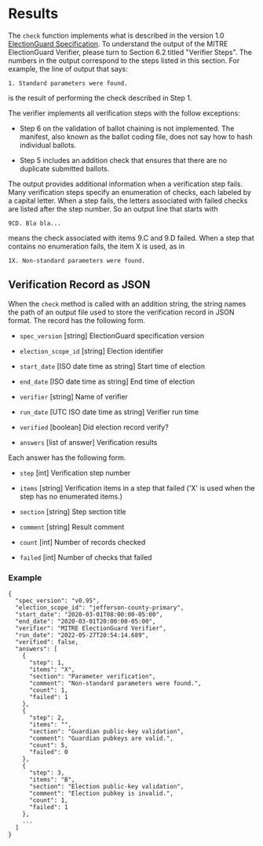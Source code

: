 # Results

The `check` function implements what is described in the version 1.0
[ElectionGuard Specification](https://www.electionguard.vote/spec/).
To understand the output of the MITRE ElectionGuard Verifier, please
turn to Section 6.2 titled "Verifier Steps".  The numbers in the
output correspond to the steps listed in this section.  For example,
the line of output that says:

```
1. Standard parameters were found.
```

is the result of performing the check described in Step 1.

The verifier implements all verification steps with the follow
exceptions:

 * Step 6 on the validation of ballot chaining is not implemented.
   The manifest, also known as the ballot coding file, does not say
   how to hash individual ballots.

 * Step 5 includes an addition check that ensures that there are no
   duplicate submitted ballots.

The output provides additional information when a verification step
fails.  Many verification steps specify an enumeration of checks, each
labeled by a capital letter.  When a step fails, the letters
associated with failed checks are listed after the step number.  So an
output line that starts with

```
9CD. Bla bla...
```

means the check associated with items 9.C and 9.D failed.  When a step that
contains no enumeration fails, the item X is used, as in

```
1X. Non-standard parameters were found.
```

## Verification Record as JSON

When the `check` method is called with an addition string, the string
names the path of an output file used to store the verification record
in JSON format.  The record has the following form.

- `spec_version` [string] ElectionGuard specification version

- `election_scope_id` [string] Election identifier

- `start_date` [ISO date time as string] Start time of election

- `end_date` [ISO date time as string] End time of election

- `verifier` [string] Name of verifier

- `run_date` [UTC ISO date time as string] Verifier run time

- `verified` [boolean] Did election record verify?

- `answers` [list of answer] Verification results

Each answer has the following form.

- `step` [int] Verification step number

- `items` [string] Verification items in a step that failed ('X' is
  used when the step has no enumerated items.)

- `section` [string] Step section title

- `comment` [string] Result comment

- `count` [int] Number of records checked

- `failed` [int] Number of checks that failed

### Example

```
{
  "spec_version": "v0.95",
  "election_scope_id": "jefferson-county-primary",
  "start_date": "2020-03-01T08:00:00-05:00",
  "end_date": "2020-03-01T20:00:00-05:00",
  "verifier": "MITRE ElectionGuard Verifier",
  "run_date": "2022-05-27T20:54:14.689",
  "verified": false,
  "answers": [
    {
      "step": 1,
      "items": "X",
      "section": "Parameter verification",
      "comment": "Non-standard parameters were found.",
      "count": 1,
      "failed": 1
    },
    {
      "step": 2,
      "items": "",
      "section": "Guardian public-key validation",
      "comment": "Guardian pubkeys are valid.",
      "count": 5,
      "failed": 0
    },
    {
      "step": 3,
      "items": "B",
      "section": "Election public-key validation",
      "comment": "Election pubkey is invalid.",
      "count": 1,
      "failed": 1
    },
    ...
  ]
}
```
